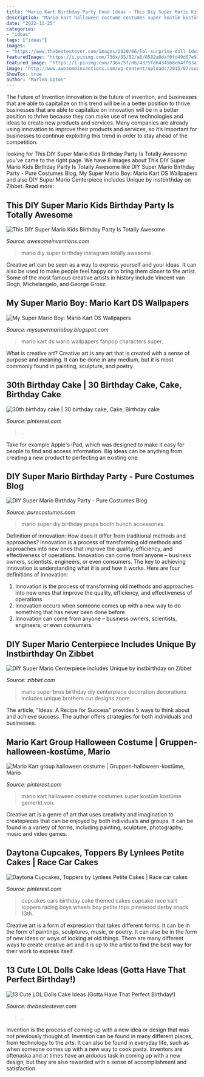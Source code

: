 ```yaml
---
title: "Mario Kart Birthday Party Food Ideas ~ This Diy Super Mario Kids Birthday Party Is Totally Awesome"
description: "Mario kart halloween costume costumes super kostüm kostüme gemerkt von"
date: "2022-11-25"
categories:
- "ideas"
tags: ["ideas"]
images:
- "https://www.thebestestever.com/images/2020/06/lol-surprise-doll-ideas-4.jpg"
featuredImage: "https://i.pinimg.com/736x/85/82/a8/8582a8daf0fd49d67e91d736f516aaa5--mario-kart-costumes-super-mario-costumes.jpg"
featured_image: "https://i.pinimg.com/736x/5f/d6/43/5fd64345b8e64ff63a154ffa046acb4d--man-cupcakes-racing-cupcakes.jpg"
image: "http://www.awesomeinventions.com/wp-content/uploads/2015/07/super-mario-diy-party.jpg"
ShowToc: true
author: "Marlen Upton"
---
```



The Future of Invention
Innovation is the future of invention, and businesses that are able to capitalize on this trend will be in a better position to thrive. businesses that are able to capitalize on innovation will be in a better position to thrive because they can make use of new technologies and ideas to create new products and services. Many companies are already using innovation to improve their products and services, so it’s important for businesses to continue exploiting this trend in order to stay ahead of the competition.

	

		
looking for This DIY Super Mario Kids Birthday Party Is Totally Awesome you've came to the right page. We have 8 Images about This DIY Super Mario Kids Birthday Party Is Totally Awesome like DIY Super Mario Birthday Party - Pure Costumes Blog, My Super Mario Boy: Mario Kart DS Wallpapers and also DIY Super Mario Centerpiece includes Unique by instbirthday on Zibbet. Read more:
		
    
## This DIY Super Mario Kids Birthday Party Is Totally Awesome

<img loading=lazy src="http://www.awesomeinventions.com/wp-content/uploads/2015/07/super-mario-diy-party.jpg" onerror="this.onerror=null;this.src='https://tse3.mm.bing.net/th?id=OIP.aphPBGxOAJBUZWkQ3qamNQHaLH&amp;pid=15.1';" alt="This DIY Super Mario Kids Birthday Party Is Totally Awesome">

_Source: awesomeinventions.com_

>mario diy super birthday instagram totally awesome. 

	

Creative art can be seen as a way to express yourself and your ideas. It can also be used to make people feel happy or to bring them closer to the artist. Some of the most famous creative artists in history include Vincent van Gogh, Michelangelo, and George Grosz.

    
## My Super Mario Boy: Mario Kart DS Wallpapers

<img loading=lazy src="https://4.bp.blogspot.com/-mls4PIaRTOk/U1LVxjSGX1I/AAAAAAAADtQ/XyqbrTKfodE/s1600/mkds_wp4_1280.jpg" onerror="this.onerror=null;this.src='https://tse1.mm.bing.net/th?id=OIP.-uwz0wuBR0YgHiz8rSsM6wHaF7&amp;pid=15.1';" alt="My Super Mario Boy: Mario Kart DS Wallpapers">

_Source: mysupermarioboy.blogspot.com_

>mario kart ds wario wallpapers fanpop characters super. 

	

What is creative art?
Creative art is any art that is created with a sense of purpose and meaning. It can be done in any medium, but it is most commonly found in painting, sculpture, and poetry.

    
## 30th Birthday Cake | 30 Birthday Cake, Cake, Birthday Cake

<img loading=lazy src="https://i.pinimg.com/originals/1c/3a/a1/1c3aa1b492f8bf9668ac274e11b0e66f.jpg" onerror="this.onerror=null;this.src='https://tse1.mm.bing.net/th?id=OIP.Fd5cogJGuC2Wl18xkzUQ0QHaJ4&amp;pid=15.1';" alt="30th birthday cake | 30 birthday cake, Cake, Birthday cake">

_Source: pinterest.com_

>. 

	

Take for example Apple's iPad, which was designed to make it easy for people to find and access information. Big ideas can be anything from creating a new product to perfecting an existing one.

    
## DIY Super Mario Birthday Party - Pure Costumes Blog

<img loading=lazy src="https://www.purecostumes.com/blog/wp-content/uploads/2019/06/IMG_0844-1-1013x1024.jpg" onerror="this.onerror=null;this.src='https://tse4.mm.bing.net/th?id=OIP.jerTuhMcTha24RBpkFknwAHaHf&amp;pid=15.1';" alt="DIY Super Mario Birthday Party - Pure Costumes Blog">

_Source: purecostumes.com_

>mario super diy birthday props booth bunch accessories. 

	

Definition of innovation: How does it differ from traditional methods and approaches?
Innovation is a process of transforming old methods and approaches into new ones that improve the quality, efficiency, and effectiveness of operations. Innovation can come from anyone – business owners, scientists, engineers, or even consumers. The key to achieving innovation is understanding what it is and how it works. Here are four definitions of innovation: 
1. Innovation is the process of transforming old methods and approaches into new ones that improve the quality, efficiency, and effectiveness of operations 
2. Innovation occurs when someone comes up with a new way to do something that has never been done before 
3. Innovation can come from anyone – business owners, scientists, engineers, or even consumers 

    
## DIY Super Mario Centerpiece Includes Unique By Instbirthday On Zibbet

<img loading=lazy src="https://dtkp6g0samjql.cloudfront.net/uploads/photo/file/11855730/il_fullxfull.833702963_6o8p.jpg" onerror="this.onerror=null;this.src='https://tse2.mm.bing.net/th?id=OIP.drOB7eFhw7RoGziwdU-EWgHaF7&amp;pid=15.1';" alt="DIY Super Mario Centerpiece includes Unique by instbirthday on Zibbet">

_Source: zibbet.com_

>mario super bros birthday diy centerpiece decoration decorations includes unique brothers cut designs zoom. 

	

The article, "Ideas: A Recipe for Success" provides 5 ways to think about and achieve success. The author offers strategies for both individuals and businesses.

    
## Mario Kart Group Halloween Costume | Gruppen-halloween-kostüme, Mario

<img loading=lazy src="https://i.pinimg.com/736x/85/82/a8/8582a8daf0fd49d67e91d736f516aaa5--mario-kart-costumes-super-mario-costumes.jpg" onerror="this.onerror=null;this.src='https://tse4.mm.bing.net/th?id=OIP.FqRJqDWzMK2-CElJy9CHjAHaHR&amp;pid=15.1';" alt="Mario Kart group halloween costume | Gruppen-halloween-kostüme, Mario">

_Source: pinterest.com_

>mario kart halloween costume costumes super kostüm kostüme gemerkt von. 

	

Creative art is a genre of art that uses creativity and imagination to createpieces that can be enjoyed by both individuals and groups. It can be found in a variety of forms, including painting, sculpture, photography, music and video games.

    
## Daytona Cupcakes, Toppers By Lynlees Petite Cakes | Race Car Cakes

<img loading=lazy src="https://i.pinimg.com/736x/5f/d6/43/5fd64345b8e64ff63a154ffa046acb4d--man-cupcakes-racing-cupcakes.jpg" onerror="this.onerror=null;this.src='https://tse2.mm.bing.net/th?id=OIP.ZmdqcdgPzht-2YmfhbcRTAHaKU&amp;pid=15.1';" alt="Daytona Cupcakes, Toppers by Lynlees Petite Cakes | Race car cakes">

_Source: pinterest.com_

>cupcakes cars birthday cake themed cakes cupcake race kart toppers racing boys wheels boy petite tops pinewood derby snack 13th. 

	

Creative art is a form of expression that takes different forms. It can be in the form of paintings, sculptures, music, or poetry. It can also be in the form of new ideas or ways of looking at old things. There are many different ways to create creative art and it is up to the artist to find the best way for their work to express itself.

    
## 13 Cute LOL Dolls Cake Ideas (Gotta Have That Perfect Birthday!)

<img loading=lazy src="https://www.thebestestever.com/images/2020/06/lol-surprise-doll-ideas-4.jpg" onerror="this.onerror=null;this.src='https://tse1.mm.bing.net/th?id=OIP.jfsQxN_ylB8s1OSJ0SFraQHaJQ&amp;pid=15.1';" alt="13 Cute LOL Dolls Cake Ideas (Gotta Have That Perfect Birthday!)">

_Source: thebestestever.com_

>. 

	

Invention is the process of coming up with a new idea or design that was not previously thought of. Invention can be found in many different places, from technology to the arts. It can also be found in everyday life, such as when someone comes up with a new way to cook pasta. Inventors are oftenaska and at times have an arduous task in coming up with a new design, but they are also rewarded with a sense of accomplishment and satisfaction.

